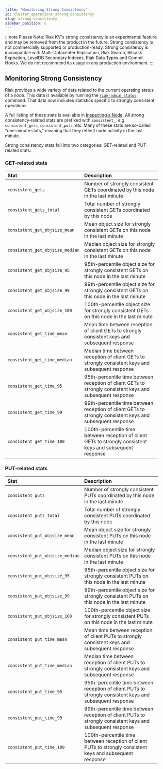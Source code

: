 ```yaml
---
title: "Monitoring Strong Consistency"
id: cluster_operations_strong_consistency
slug: strong-consistency
sidebar_position: 8
---
```


:::note Please Note:
Riak KV's strong consistency is an experimental feature and may be removed
from the product in the future. Strong consistency is not commercially
supported or production-ready. Strong consistency is incompatible with
Multi-Datacenter Replication, Riak Search, Bitcask Expiration, LevelDB
Secondary Indexes, Riak Data Types and Commit Hooks. We do not recommend its
usage in any production environment.
:::

## Monitoring Strong Consistency

Riak provides a wide variety of data related to the current operating
status of a node. This data is available by running the [`riak-admin status`](../../using/admin/riak-admin.md#riak-admin) command. That data now
includes statistics specific to strongly consistent operations.

A full listing of these stats is available in [Inspecting a Node](../../using/cluster-operations/inspecting-node.md).
All strong consistency-related stats are prefixed with `consistent_`,
e.g. `consistent_gets`, `consistent_puts`, etc. Many of these stats are
so-called "one-minute stats," meaning that they reflect node activity in
the last minute.

Strong consistency stats fall into two categories: GET-related and
PUT-related stats.

### GET-related stats

| Stat                            | Description                                                                                                |
|:--------------------------------|:-----------------------------------------------------------------------------------------------------------|
| `consistent_gets`               | Number of strongly consistent GETs coordinated by this node in the last minute                             |
| `consistent_gets_total`         | Total number of strongly consistent GETs coordinated by this node                                          |
| `consistent_get_objsize_mean`   | Mean object size for strongly consistent GETs on this node in the last minute                              |
| `consistent_get_objsize_median` | Median object size for strongly consistent GETs on this node in the last minute                            |
| `consistent_get_objsize_95`     | 95th-percentile object size for strongly consistent GETs on this node in the last minute                   |
| `consistent_get_objsize_99`     | 99th-percentile object size for strongly consistent GETs on this node in the last minute                   |
| `consistent_get_objsize_100`    | 100th-percentile object size for strongly consistent GETs on this node in the last minute                  |
| `consistent_get_time_mean`      | Mean time between reception of client GETs to strongly consistent keys and subsequent response             |
| `consistent_get_time_median`    | Median time between reception of client GETs to strongly consistent keys and subsequent response           |
| `consistent_get_time_95`        | 95th-percentile time between reception of client GETs to strongly consistent keys and subsequent response  |
| `consistent_get_time_99`        | 99th-percentile time between reception of client GETs to strongly consistent keys and subsequent response  |
| `consistent_get_time_100`       | 100th-percentile time between reception of client GETs to strongly consistent keys and subsequent response |

### PUT-related stats

| Stat                            | Description                                                                                                |
|:--------------------------------|:-----------------------------------------------------------------------------------------------------------|
| `consistent_puts`               | Number of strongly consistent PUTs coordinated by this node in the last minute                             |
| `consistent_puts_total`         | Total number of strongly consistent PUTs coordinated by this node                                          |
| `consistent_put_objsize_mean`   | Mean object size for strongly consistent PUTs on this node in the last minute                              |
| `consistent_put_objsize_median` | Median object size for strongly consistent PUTs on this node in the last minute                            |
| `consistent_put_objsize_95`     | 95th-percentile object size for strongly consistent PUTs on this node in the last minute                   |
| `consistent_put_objsize_99`     | 99th-percentile object size for strongly consistent PUTs on this node in the last minute                   |
| `consistent_put_objsize_100`    | 100th-percentile object size for strongly consistent PUTs on this node in the last minute                  |
| `consistent_put_time_mean`      | Mean time between reception of client PUTs to strongly consistent keys and subsequent response             |
| `consistent_put_time_median`    | Median time between reception of client PUTs to strongly consistent keys and subsequent response           |
| `consistent_put_time_95`        | 95th-percentile time between reception of client PUTs to strongly consistent keys and subsequent response  |
| `consistent_put_time_99`        | 99th-percentile time between reception of client PUTs to strongly consistent keys and subsequent response  |
| `consistent_put_time_100`       | 100th-percentile time between reception of client PUTs to strongly consistent keys and subsequent response |
